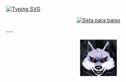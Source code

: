   [![Typing SVG](https://readme-typing-svg.herokuapp.com/?color=FF0000&size=25&center=true&vCenter=true&width=500&lines=HELLO,+MY+NAME+is+Bruci;I+study+analysis+and+systems+development;Be+Welcome!+:%29)](https://git.io/typing-svg)

<p align="center">
  <a href="#mais-info">
    <img src="https://upload.wikimedia.org/wikipedia/commons/thumb/9/9d/Arrow-down.svg/32px-Arrow-down.svg.png" alt="Seta para baixo" />
  </a>
</p>
---

<p align="center">
  <a href="#mais-info">
    <img src="Lobo.png" alt="Lobo que desce" width="100"/>
  </a>
</p>



